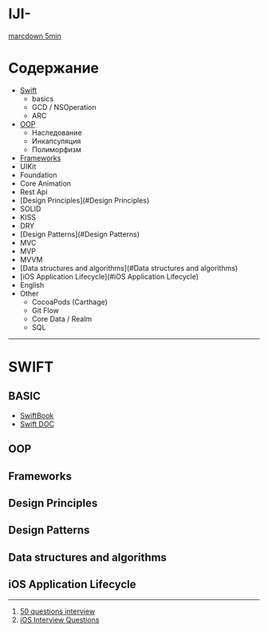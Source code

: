 # IJI-
[marcdown 5min](https://htmlacademy.ru/blog/html/markdown)
# Содержание
* [Swift](#Swift)
  * basics
  * GCD / NSOperation
  * ARC
* [OOP](#OOP)
  * Наследование
  * Инкапсуляция
  * Полиморфизм
*  [Frameworks](#Frameworks)
  * UIKit
  * Foundation
  * Core Animation
  * Rest Api
*  [Design Principles](#Design Principles)
  * SOLID
  * KISS
  * DRY
*  [Design Patterns](#Design Patterns)
  * MVC 
  * MVP
  * MVVM
*  [Data structures and algorithms](#Data structures and algorithms)
*  [iOS Application Lifecycle](#iOS Application Lifecycle)
* English 
* Other
  * CocoaPods (Carthage)
  * Git Flow
  * Core Data / Realm
  * SQL
---

# <a name="Swift"></a>	SWIFT

## BASIC
- [SwiftBook](https://swiftbook.ru/content/languageguide/basics/)
- [Swift DOC](https://docs.swift.org/swift-book/LanguageGuide/TheBasics.html)

##  <a name="OOP"></a>	                            OOP
##  <a name="Frameworks"></a>	                    Frameworks
##  <a name="Design Principles"></a>	            Design Principles
##  <a name="Design Patterns"></a>	                Design Patterns
##  <a name="Data structures and algorithms"></a>	Data structures and algorithms
##  <a name="IOS Application Lifecycle"></a>	    iOS Application Lifecycle

---
1. [50 questions interview](https://habr.com/ru/post/659169/)
2. [iOS Interview Questions](https://www.interviewbit.com/ios-interview-questions/)



